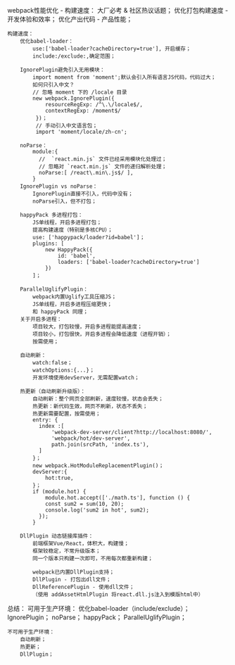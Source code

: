 webpack性能优化 - 构建速度：
    大厂必考 & 社区热议话题；
    优化打包构建速度 - 开发体验和效率；
    优化产出代码 - 产品性能；

    构建速度：
        优化babel-loader：
            use:['babel-loader?cacheDirectory=true'], 开启缓存；
            include:/exclude:,确定范围；

        IgnorePlugin避免引入无用模块：
            import moment from 'moment';默认会引入所有语言JS代码，代码过大；
            如何只引入中文？
            // 忽略 moment 下的 /locale 目录
            new webpack.IgnorePlugin({
                resourceRegExp: /^\.\/locale$/,
                contextRegExp: /moment$/
             })；
             // 手动引入中文语言包；
             import 'moment/locale/zh-cn'; 

        noParse：
            module:{
              //  `react.min.js` 文件已经采用模块化处理过；
              // 忽略对 `react.min.js` 文件的递归解析处理；
              noParse:[ /react\.min\.js$/ ],
            }
        IgnorePlugin vs noParse：
            IgnorePlugin直接不引入，代码中没有；
            noParse引入，但不打包；
        
        happyPack 多进程打包：
            JS单线程，开启多进程打包；
            提高构建速度（特别是多核CPU）；
            use: ['happypack/loader?id=babel']；
            plugins: [
                new HappyPack({
                    id: 'babel',
                    loaders: ['babel-loader?cacheDirectory=true']
                })
            ]；

        ParallelUglifyPlugin：
            webpack内置Uglify工具压缩JS；
            JS单线程，开启多进程压缩更快；
            和 happyPack 同理；
        关于开启多进程：
            项目较大，打包较慢，开启多进程能提高速度；
            项目较小，打包很快，开启多进程会降低速度（进程开销）；
            按需使用；

        自动刷新：
            watch:false；
            watchOptions:{...}；
            开发环境使用devServer，无需配置watch；

        热更新（自动刷新升级版）：
            自动刷新：整个网页全部刷新，速度较慢，状态会丢失；
            热更新：新代码生效，网页不刷新，状态不丢失；
            热更新需要配置，按需使用；
            entry: {
              index :[
                  'webpack-dev-server/client?http://localhost:8080/',
                  'webpack/hot/dev-server',
                  path.join(srcPath, 'index.ts'),
              ]
            }；
            new webpack.HotModuleReplacementPlugin()；
            devServer:{
                hot:true,
            }；
            if (module.hot) {
                module.hot.accept(['./math.ts'], function () {
                const sum2 = sum(10, 20);
                console.log('sum2 in hot', sum2);
              });
            }
            
        DllPlugin 动态链接库插件：
            前端框架Vue/React，体积大，构建慢；
            框架较稳定，不常升级版本；
            同一个版本只构建一次即可，不用每次都重新构建；

            webpack已内置DllPlugin支持；
            DllPlugin - 打包出dll文件；
            DllReferencePlugin - 使用dll文件；
            （使用 addAssetHtmlPlugin 将react.dll.js注入到模版html中）

总结：
    可用于生产环境：
        优化babel-loader（include/exclude）；
        IgnorePlugin；
        noParse；
        happyPack；
        ParallelUglifyPlugin；

    不可用于生产环境：
        自动刷新；
        热更新；
        DllPlugin；

